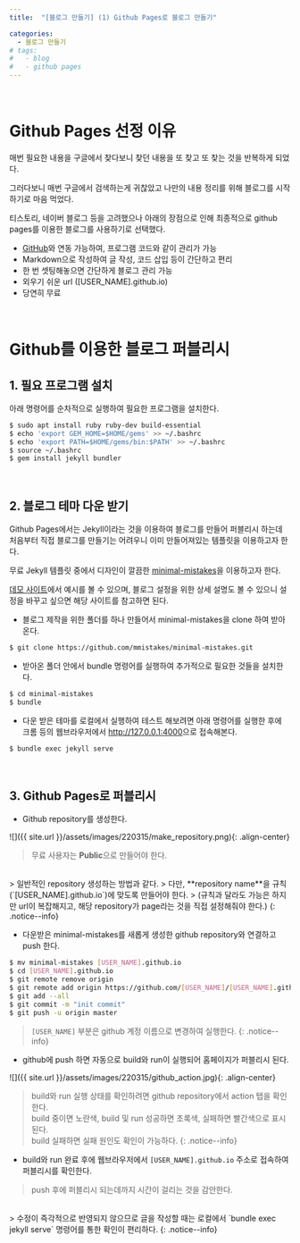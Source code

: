 ```yaml
---
title:  "[블로그 만들기] (1) Github Pages로 블로그 만들기"

categories:
  - 블로그 만들기
# tags:
#   - blog
#   - github pages
---
```


<br/>

# Github Pages 선정 이유

매번 필요한 내용을 구글에서 찾다보니 찾던 내용을 또 찾고 또 찾는 것을 반복하게 되었다. 

그러다보니 매번 구글에서 검색하는게 귀찮았고 나만의 내용 정리를 위해 블로그를 시작하기로 마음 먹었다.

티스토리, 네이버 블로그 등을 고려했으나 아래의 장점으로 인해 최종적으로 github pages를 이용한 블로그를 사용하기로 선택했다.

- [GitHub](https://github.com/)와 연동 가능하여, 프로그램 코드와 같이 관리가 가능
- Markdown으로 작성하여 글 작성, 코드 삽입 등이 간단하고 편리
- 한 번 셋팅해놓으면 간단하게 블로그 관리 가능
- 외우기 쉬운 url ([USER_NAME].github.io)
- 당연히 무료

<br/>

# Github를 이용한 블로그 퍼블리시

## 1. 필요 프로그램 설치

아래 명령어를 순차적으로 실행하여 필요한 프로그램을 설치한다. 

```bash
$ sudo apt install ruby ruby-dev build-essential
$ echo 'export GEM_HOME=$HOME/gems' >> ~/.bashrc
$ echo 'export PATH=$HOME/gems/bin:$PATH' >> ~/.bashrc
$ source ~/.bashrc
$ gem install jekyll bundler
```

<br/>

## 2. 블로그 테마 다운 받기

Github Pages에서는 Jekyll이라는 것을 이용하여 블로그를 만들어 퍼블리시 하는데 처음부터 직접 블로그를 만들기는 어려우니 이미 만들어져있는 템플릿을 이용하고자 한다.

무료 Jekyll 템플릿 중에서 디자인이 깔끔한 [minimal-mistakes](https://github.com/mmistakes/minimal-mistakes)을 이용하고자 한다.

[데모 사이트](https://mmistakes.github.io/minimal-mistakes/)에서 예시를 볼 수 있으며, 블로그 설정을 위한 상세 설명도 볼 수 있으니 설정을 바꾸고 싶으면 해당 사이트를 참고하면 된다.

- 블로그 제작을 위한 폴더를 하나 만들어서 minimal-mistakes을 clone 하여 받아온다.

```bash
$ git clone https://github.com/mmistakes/minimal-mistakes.git
```

- 받아온 폴더 안에서 bundle 명령어를 실행하여 추가적으로 필요한 것들을 설치한다.

```bash
$ cd minimal-mistakes
$ bundle
```

- 다운 받은 테마를 로컬에서 실행하여 테스트 해보려면 아래 명령어를 실행한 후에 크롬 등의 웹브라우저에서 <http://127.0.0.1:4000>으로 접속해본다.

```bash
$ bundle exec jekyll serve
```

<br/>

## 3. Github Pages로 퍼블리시

- Github repository를 생성한다. 

![]({{ site.url }}/assets/images/220315/make_repository.png){: .align-center}  

> 무료 사용자는 **Public**으로 만들어야 한다.  
<br/>
> 일반적인 repository 생성하는 방법과 같다.  
> 다만, **repository name**을 규칙(`[USER_NAME].github.io`)에 맞도록 만들어야 한다.  
> (규칙과 달라도 가능은 하지만 url이 복잡해지고, 해당 repository가 page라는 것을 직접 설정해줘야 한다.)
{: .notice--info}

- 다운받은 minimal-mistakes를 새롭게 생성한 github repository와 연결하고 push 한다.

```bash
$ mv minimal-mistakes [USER_NAME].github.io
$ cd [USER_NAME].github.io
$ git remote remove origin
$ git remote add origin https://github.com/[USER_NAME]/[USER_NAME].github.io.git
$ git add --all
$ git commit -m "init commit"
$ git push -u origin master
```

> `[USER_NAME]` 부분은 github 계정 이름으로 변경하여 실행한다.
{: .notice--info}

- github에 push 하면 자동으로 build와 run이 실행되어 홈페이지가 퍼블리시 된다.

![]({{ site.url }}/assets/images/220315/github_action.jpg){: .align-center}  

> build와 run 실행 상태를 확인하려면 github repository에서 action 탭을 확인한다.  
> build 중이면 노란색, build 및 run 성공하면 초록색, 실패하면 빨간색으로 표시된다.  
> build 실패하면 실패 원인도 확인이 가능하다.
{: .notice--info}

- build와 run 완료 후에 웹브라우저에서 `[USER_NAME].github.io` 주소로 접속하여 퍼블리시를 확인한다.

> push 후에 퍼블리시 되는데까지 시간이 걸리는 것을 감안한다.  
<br/>
> 수정이 즉각적으로 반영되지 않으므로 글을 작성할 때는 로컬에서 `bundle exec jekyll serve` 명령어를 통한 확인이 편리하다.
{: .notice--info}

